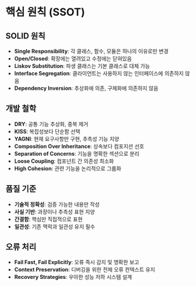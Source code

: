 # 핵심 원칙 (SSOT)

## SOLID 원칙
- **Single Responsibility**: 각 클래스, 함수, 모듈은 하나의 이유로만 변경
- **Open/Closed**: 확장에는 열려있고 수정에는 닫혀있음
- **Liskov Substitution**: 파생 클래스는 기본 클래스로 대체 가능
- **Interface Segregation**: 클라이언트는 사용하지 않는 인터페이스에 의존하지 않음
- **Dependency Inversion**: 추상화에 의존, 구체화에 의존하지 않음

## 개발 철학
- **DRY**: 공통 기능 추상화, 중복 제거
- **KISS**: 복잡성보다 단순함 선택
- **YAGNI**: 현재 요구사항만 구현, 추측성 기능 지양
- **Composition Over Inheritance**: 상속보다 컴포지션 선호
- **Separation of Concerns**: 기능을 명확한 섹션으로 분리
- **Loose Coupling**: 컴포넌트 간 의존성 최소화
- **High Cohesion**: 관련 기능을 논리적으로 그룹화

## 품질 기준
- **기술적 정확성**: 검증 가능한 내용만 작성
- **사실 기반**: 과장이나 추측성 표현 지양
- **간결함**: 핵심만 직접적으로 표현
- **일관성**: 기존 맥락과 일관성 유지 필수

## 오류 처리
- **Fail Fast, Fail Explicitly**: 오류 즉시 감지 및 명확한 보고
- **Context Preservation**: 디버깅을 위한 전체 오류 컨텍스트 유지
- **Recovery Strategies**: 우아한 성능 저하 시스템 설계